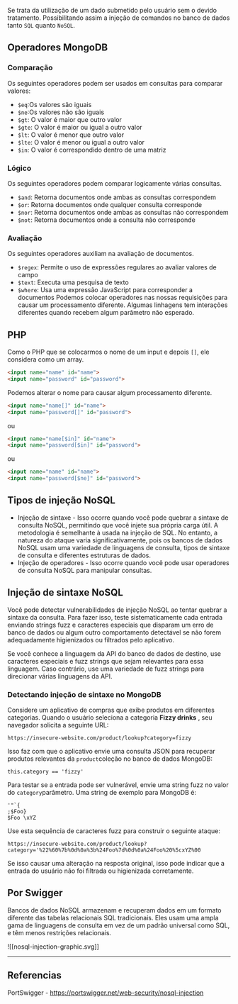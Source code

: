 Se trata da utilização de um dado submetido pelo usuário sem o devido tratamento. Possibilitando assim a injeção de comandos no banco de dados tanto ``SQL`` quanto ``NoSQL``.

## Operadores MongoDB
### Comparação
Os seguintes operadores podem ser usados ​​em consultas para comparar valores:

- `$eq`:Os valores são iguais
- `$ne`:Os valores não são iguais
- `$gt`: O valor é maior que outro valor
- `$gte`: O valor é maior ou igual a outro valor
- `$lt`: O valor é menor que outro valor
- `$lte`: O valor é menor ou igual a outro valor
- `$in`: O valor é correspondido dentro de uma matriz

### Lógico
Os seguintes operadores podem comparar logicamente várias consultas.

- `$and`: Retorna documentos onde ambas as consultas correspondem
- `$or`: Retorna documentos onde qualquer consulta corresponde
- `$nor`: Retorna documentos onde ambas as consultas não correspondem
- `$not`: Retorna documentos onde a consulta não corresponde

### Avaliação
Os seguintes operadores auxiliam na avaliação de documentos.

- `$regex`: Permite o uso de expressões regulares ao avaliar valores de campo
- `$text`: Executa uma pesquisa de texto
- `$where`: Usa uma expressão JavaScript para corresponder a documentos
Podemos colocar operadores nas nossas requisições para causar um processamento diferente. Algumas linhagens tem interações diferentes quando recebem algum parâmetro não esperado.

## PHP
Como o PHP que se colocarmos o nome de um input e depois `[]`, ele considera como um array.

```html
<input name="name" id="name">
<input name="password" id="password">
```
Podemos alterar o nome para causar algum processamento diferente.
```html
<input name="name[]" id="name">
<input name="password[]" id="password">
```
ou
```html
<input name="name[$in]" id="name">
<input name="password[$in]" id="password">
```
ou
```html
<input name="name" id="name">
<input name="password[$ne]" id="password">
```

## Tipos de injeção NoSQL

- Injeção de sintaxe - Isso ocorre quando você pode quebrar a sintaxe de consulta NoSQL, permitindo que você injete sua própria carga útil. A metodologia é semelhante à usada na injeção de SQL. No entanto, a natureza do ataque varia significativamente, pois os bancos de dados NoSQL usam uma variedade de linguagens de consulta, tipos de sintaxe de consulta e diferentes estruturas de dados.
- Injeção de operadores - Isso ocorre quando você pode usar operadores de consulta NoSQL para manipular consultas.

## Injeção de sintaxe NoSQL

Você pode detectar vulnerabilidades de injeção NoSQL ao tentar quebrar a sintaxe da consulta. Para fazer isso, teste sistematicamente cada entrada enviando strings fuzz e caracteres especiais que disparam um erro de banco de dados ou algum outro comportamento detectável se não forem adequadamente higienizados ou filtrados pelo aplicativo.

Se você conhece a linguagem da API do banco de dados de destino, use caracteres especiais e fuzz strings que sejam relevantes para essa linguagem. Caso contrário, use uma variedade de fuzz strings para direcionar várias linguagens da API.

### Detectando injeção de sintaxe no MongoDB

Considere um aplicativo de compras que exibe produtos em diferentes categorias. Quando o usuário seleciona a categoria **Fizzy drinks** , seu navegador solicita a seguinte URL:

`https://insecure-website.com/product/lookup?category=fizzy`

Isso faz com que o aplicativo envie uma consulta JSON para recuperar produtos relevantes da `product`coleção no banco de dados MongoDB:

`this.category == 'fizzy'`

Para testar se a entrada pode ser vulnerável, envie uma string fuzz no valor do `category`parâmetro. Uma string de exemplo para MongoDB é:

```
'"`{
;$Foo}
$Foo \xYZ
```

Use esta sequência de caracteres fuzz para construir o seguinte ataque:

```
https://insecure-website.com/product/lookup?category='%22%60%7b%0d%0a%3b%24Foo%7d%0d%0a%24Foo%20%5cxYZ%00
```

Se isso causar uma alteração na resposta original, isso pode indicar que a entrada do usuário não foi filtrada ou higienizada corretamente.


## Por Swigger
Bancos de dados NoSQL armazenam e recuperam dados em um formato diferente das tabelas relacionais SQL tradicionais. Eles usam uma ampla gama de linguagens de consulta em vez de um padrão universal como SQL, e têm menos restrições relacionais.

![[nosql-injection-graphic.svg]]

























---

## Referencias
PortSwigger - https://portswigger.net/web-security/nosql-injection